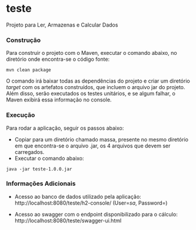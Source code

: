 # teste
Projeto para Ler, Armazenas e Calcular Dados

### Construção

Para construir o projeto com o Maven, executar o comando abaixo, no diretório onde encontra-se o código fonte:

```shell
mvn clean package
```

O comando irá baixar todas as dependências do projeto e criar um diretório *target* com os artefatos construídos, que incluem o arquivo jar do projeto. Além disso, serão executados os testes unitários, e se algum falhar, o Maven exibirá essa informação no console.

### Execução
Para rodar a aplicação, seguir os passos abaixo:
* Copiar para um diretório chamado massa, presente no mesmo diretório em que encontra-se o arquivo .jar, os 4 arquivos que devem ser carregados.
* Executar o comando abaixo:

```shell
java -jar teste-1.0.0.jar
```


### Informações Adicionais
* Acesso ao banco de dados utilizado pela aplicação: <a>http://localhost:8080/teste/h2-console/</a> (User=<i>sa</i>, Password=<i></i>)

* Acesso ao swagger com o endpoint disponibilizado para o cálculo: <a>http://localhost:8080/teste/swagger-ui.html</a>
